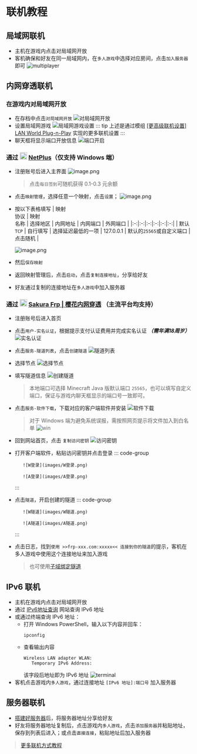 # <i class="fa-solid fa-globe"></i> 联机教程
<ArticleMetadata />

## 局域网联机
- 主机在游戏内点击对局域网开放
- 客机确保和好友在同一局域网内，在`多人游戏`中选择对应房间，点击`加入服务器`即可
  ![multiplayer](images/multiplayer.png)

## 内网穿透联机
### 在游戏内对局域网开放
- 在存档中点击`对局域网开放`
  ![对局域网开放](images/对局域网开放.png)
- 设置局域网游戏
  ![局域网游戏设置](images/局域网游戏设置.png)
  ::: tip
  上述是通过模组 [[更高级联机设置] LAN World Plug-n-Play](https://modrinth.com/mod/mcwifipnp) 实现的更多联机设置
  :::
- 聊天框将显示端口开放信息
  ![端口开启](images/端口开启.png)

### 通过 <img src="https://netplus.xingl.net/favicon.ico" width="20" /> [NetPlus](https://netplus.xingl.net/)（仅支持 Windows 端）
- 注册账号后进入主界面
  ![image.png](images/image.png)
  > 点击`每日签到`可随机获得 0.1-0.3 元余额
- 点击`映射管理`，选择任意一个映射，点击`设置`；
  ![image.png](images/image1.png)
- 按以下表格填写
  | 映射<br>协议 | 映射<br>名称 | 选择地区 | 内网地址 | 内网端口 | 外网端口 |
  |:-:|:-:|:-:|:-:|:-:|:-:|
  | 默认 `TCP` | 自行填写 | 选择延迟最低的一项 | 127.0.0.1 | 默认的`25565`或自定义端口 | 点击随机 |

  ![image.png](images/image2.png)
- 然后`保存映射`
- 返回映射管理后，点击`启动`，点击`复制连接地址`，分享给好友
- 好友通过复制的连接地址在`多人游戏`中加入服务器

### 通过 <img src="https://www.natfrp.com/favicon.ico" width="20" /> [Sakura Frp | 樱花内网穿透](https://www.natfrp.com/) （主流平台均支持）
- 注册账号后进入首页
- 点击`用户-实名认证`，根据提示支付认证费用并完成实名认证 ***（需年满18周岁）***
  ![实名认证](images/实名认证.png)
- 点击`服务-隧道列表`，点击`创建隧道`
  ![隧道列表](images/隧道列表.png)
- 选择节点
  ![选择节点](images/选择节点.png)
- 填写隧道信息
  ![创建隧道](images/创建隧道.png)
  > 本地端口可选择 Minecraft Java 版默认端口 `25565`，也可以填写自定义端口，保证与游戏内聊天框显示的端口号一致即可。
- 点击`服务-软件下载`，下载对应的客户端软件并安装
  ![软件下载](images/软件下载.png)
  > 对于 Windows 端为避免系统误报，需按照网页提示将文件加入到白名单
    ![win](images/win.png)
- 回到网站首页，点击 <i class="fa-solid fa-key fa-rotate-by" style="color: #18a058; --fa-rotate-angle: 225deg;"></i> `复制访问密钥`
  ![访问密钥](images/访问密钥.png)
- 打开客户端软件，粘贴访问密钥并点击登录
  ::: code-group


  ```md:img [Windows]
     ![W登录](images/W登录.png)
  ```

  ```md:img [Android]
     ![A登录](images/A登录.png)

  ```

  :::
- 点击`隧道`，开启创建的隧道
  ::: code-group


  ```md:img [Windows]
     ![W隧道](images/W隧道.png)
  ```

  ```md:img [Android]
     ![A隧道](images/A隧道.png)
  ```

  :::
- 点击日志，找到`使用 >>frp-xxx.com:xxxxx<< 连接到你的隧道`的提示，客机在多人游戏中使用这个连接地址来加入游戏
  > 也可使用[子域绑定隧道](https://doc.natfrp.com/bestpractice/domain-bind.html)

## IPv6 联机
- 主机在游戏内点击对局域网开放
- 通过 [IPv6地址查询](https://ipw.cn/ipv6/) 网站查询 IPv6 地址
- 或通过终端查询 IPv6 地址：
  - 打开 Windows PowerShell，输入以下内容并回车：
    ```shell
    ipconfig
    ```
  - 查看输出内容
    ```shell
    Wireless LAN adapter WLAN:
       Temporary IPv6 Address:
    ```
    该字段后地址即为 IPv6 地址
    ![terminal](images/terminal.png)
- 客机点击游戏内`多人游戏`，通过连接地址 `[IPv6 地址]:端口号` 加入服务器

## 服务器联机

- [搭建好服务器](/start/server/)后，将服务器地址分享给好友
- 好友将服务器地址复制后，点击游戏内`多人游戏`，点击`添加服务器`并粘贴地址，保存到列表后进入；或点击`直接连接`，粘贴地址后加入服务器

> [更多联机方式教程](https://www.bilibili.com/video/BV14SXnYyEit)